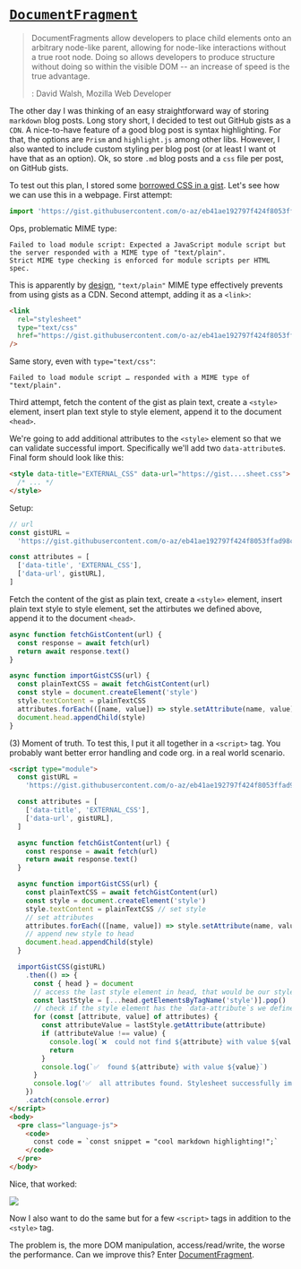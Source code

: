 # [`DocumentFragment`](!https://developer.mozilla.org/en-US/docs/Web/API/DocumentFragment)

> DocumentFragments allow developers to place child elements onto an arbitrary node-like parent, allowing for node-like interactions without a true root node. Doing so allows developers to produce structure without doing so within the visible DOM -- an increase of speed is the true advantage.
>
> : David Walsh, Mozilla Web Developer

The other day I was thinking of an easy straightforward way of storing `markdown` blog posts. Long story short, I decided to test out GitHub gists as a `CDN`. A nice-to-have feature of a good blog post is syntax highlighting. For that, the options are `Prism` and `highlight.js` among other libs. However, I also wanted to include custom styling per blog post (or at least I want ot have that as an option). Ok, so store `.md` blog posts and a `css` file per post, on GitHub gists.

To test out this plan, I stored some [borrowed CSS in a gist](https://gist.githubusercontent.com/o-az/eb41ae192797f424f8053ffad98cc10b/raw/306a5b678779e79b842b09e54f166a7e349bb9a6/stylesheet.css). Let's see how we can use this in a webpage. First attempt:

```js
import 'https://gist.githubusercontent.com/o-az/eb41ae192797f424f8053ffad98cc10b/raw/306a5b678779e79b842b09e54f166a7e349bb9a6/stylesheet.css'
```

Ops, problematic MIME type:

```log
Failed to load module script: Expected a JavaScript module script but the server responded with a MIME type of "text/plain".
Strict MIME type checking is enforced for module scripts per HTML spec.
```

This is apparently by [design](https://webapps.stackexchange.com/a/37100), `"text/plain"` MIME type effectively prevents from using gists as a CDN. Second attempt, adding it as a `<link>`:

```html
<link
  rel="stylesheet"
  type="text/css"
  href="https://gist.githubusercontent.com/o-az/eb41ae192797f424f8053ffad98cc10b/raw/306a5b678779e79b842b09e54f166a7e349bb9a6/stylesheet.css"
/>
```

Same story, even with `type="text/css"`:

```log
Failed to load module script … responded with a MIME type of "text/plain".
```

Third attempt, fetch the content of the gist as plain text, create a `<style>` element, insert plan text style to style element, append it to the document `<head>`.

We're going to add additional attributes to the `<style>` element so that we can validate successful import. Specifically we'll add two `data-attribute`s. Final form should look like this:

```html
<style data-title="EXTERNAL_CSS" data-url="https://gist....sheet.css">
  /* ... */
</style>
```

Setup:

```js
// url
const gistURL =
  'https://gist.githubusercontent.com/o-az/eb41ae192797f424f8053ffad98cc10b/raw/6070da8ac2821ffc94de51f1a3bc1b30d862643c/stylesheet.css'

const attributes = [
  ['data-title', 'EXTERNAL_CSS'],
  ['data-url', gistURL],
]
```

Fetch the content of the gist as plain text, create a `<style>` element, insert plain text style to style element, set the attirbutes we defined above, append it to the document `<head>`.

```js
async function fetchGistContent(url) {
  const response = await fetch(url)
  return await response.text()
}

async function importGistCSS(url) {
  const plainTextCSS = await fetchGistContent(url)
  const style = document.createElement('style')
  style.textContent = plainTextCSS
  attributes.forEach(([name, value]) => style.setAttribute(name, value))
  document.head.appendChild(style)
}
```

(3) Moment of truth. To test this, I put it all together in a `<script>` tag. You probably want better error handling and code org. in a real world scenario.

```html
<script type="module">
  const gistURL =
    'https://gist.githubusercontent.com/o-az/eb41ae192797f424f8053ffad98cc10b/raw/6070da8ac2821ffc94de51f1a3bc1b30d862643c/stylesheet.css'

  const attributes = [
    ['data-title', 'EXTERNAL_CSS'],
    ['data-url', gistURL],
  ]

  async function fetchGistContent(url) {
    const response = await fetch(url)
    return await response.text()
  }

  async function importGistCSS(url) {
    const plainTextCSS = await fetchGistContent(url)
    const style = document.createElement('style')
    style.textContent = plainTextCSS // set style
    // set attributes
    attributes.forEach(([name, value]) => style.setAttribute(name, value))
    // append new style to head
    document.head.appendChild(style)
  }

  importGistCSS(gistURL)
    .then(() => {
      const { head } = document
      // access the last style element in head, that would be our style
      const lastStyle = [...head.getElementsByTagName('style')].pop()
      // check if the style element has the `data-attribute`s we defined above
      for (const [attribute, value] of attributes) {
        const attributeValue = lastStyle.getAttribute(attribute)
        if (attributeValue !== value) {
          console.log(`❌  could not find ${attribute} with value ${value}`)
          return
        }
        console.log(`✅  found ${attribute} with value ${value}`)
      }
      console.log('✅  all attributes found. Stylesheet successfully imported.')
    })
    .catch(console.error)
</script>
<body>
  <pre class="language-js">
    <code>
      const code = `const snippet = "cool markdown highlighting!";`
    </code>
  </pre>
</body>
```

Nice, that worked:

![](https://media.discordapp.net/attachments/874767980423159831/979545659403288596/0010.png)

Now I also want to do the same but for a few `<script>` tags in addition to the `<style>` tag.

The problem is, the more DOM manipulation, access/read/write, the worse the performance. Can we improve this? Enter [DocumentFragment](https://developer.mozilla.org/en-US/docs/Web/API/DocumentFragment).
